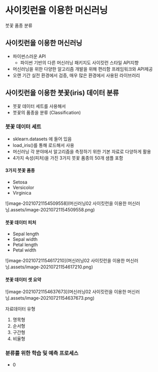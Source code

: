 # 사이킷런을 이용한 머신러닝

붓꽃 품종 분류

## 사이킷런을 이용한 머신러닝

- 파이썬스러운 API
  - 파이썬 기반의 다른 머신러닝 패키지도 사이킷런 스타일 API지향
- 머신러닝을 위한 다양한 알고리즘 개발을 위해 편리함 프레임워크와 API제공
- 오랜 기간 실전 환경에서 검증, 매우 많은 환경에서 사용된 라이브러리



## 사이킷런을 이용한 붓꽃(iris) 데이터 분류

- 붓꽃 데이터 세트를 사용해서
- 붓꽃의 품종을 분류 (Classification)



### 붓꽃 데이터 세트

- sklearn.datasets 에 들어 있음
- load_iris()를 통해 로드해서 사용
- 머신러닝 각 분야에서 알고리즘을 측정하기 위한 기본 자료로 다양하게 활용
- 4가지 속성(피처)을 가진 3가지 붓꽃 품종의 50개 샘플 포함



#### 3가지 붓꽃 품종

- Setosa
- Versicolor
- Virginica

![image-20210721154509558](머신러닝02 사이킷런을 이용한 머신러닝.assets/image-20210721154509558.png)

#### 붓꽃 데이터 피처

- Sepal length
- Sepal width
- Petal length
- Petal width



![image-20210721154617210](머신러닝02 사이킷런을 이용한 머신러닝.assets/image-20210721154617210.png)

#### 붓꽃 데이터 셋 요약

![image-20210721154637673](머신러닝02 사이킷런을 이용한 머신러닝.assets/image-20210721154637673.png)

자료데이터 유형 

1. 명목형
2. 순서형
3. 구간형
4. 비율형

### 분류를 위한 학습 및 예측 프로세스

- 0

